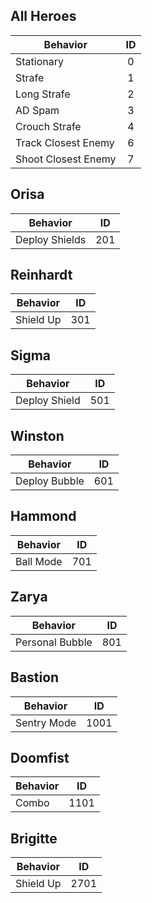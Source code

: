 ## All Heroes
| Behavior | ID |
|----------|:---:|
| Stationary    | 0 |
| Strafe        | 1 |
| Long Strafe   | 2 |
| AD Spam       | 3 |
| Crouch Strafe | 4 |
| Track Closest Enemy | 6 |
| Shoot Closest Enemy | 7 |

## Orisa
| Behavior | ID |
|----------|:---:|
| Deploy Shields | 201 |

## Reinhardt
| Behavior | ID |
|----------|:---:|
|Shield Up | 301 |

## Sigma
| Behavior | ID |
|----------|:---:|
| Deploy Shield | 501 |

## Winston
| Behavior | ID |
|----------|:---:|
| Deploy Bubble | 601 |

## Hammond
| Behavior | ID |
|----------|:---:|
| Ball Mode | 701 |

## Zarya
| Behavior | ID |
|----------|:---:|
| Personal Bubble | 801 |

## Bastion
| Behavior | ID |
|----------|:---:|
| Sentry Mode | 1001 |

## Doomfist
| Behavior | ID |
|----------|:---:|
| Combo | 1101 |

## Brigitte
| Behavior | ID |
|----------|:---:|
| Shield Up | 2701 |
